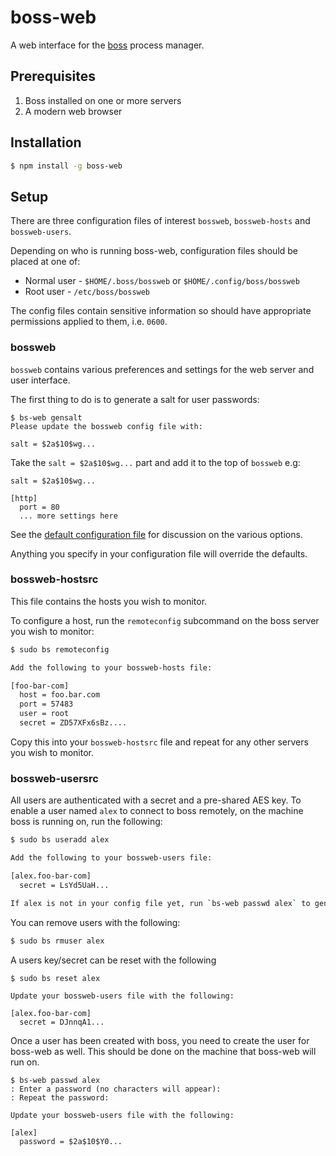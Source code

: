 # boss-web

A web interface for the [boss](http://github.com/tableflip/boss) process manager.

## Prerequisites

 1. Boss installed on one or more servers
 2. A modern web browser

## Installation

```sh
$ npm install -g boss-web
```

## Setup

There are three configuration files of interest `bossweb`, `bossweb-hosts` and `bossweb-users`.

Depending on who is running boss-web, configuration files should be placed at one of:

 * Normal user - `$HOME/.boss/bossweb` or `$HOME/.config/boss/bossweb`
 * Root user - `/etc/boss/bossweb`

The config files contain sensitive information so should have appropriate permissions applied to them, i.e. `0600`.

### bossweb

`bossweb` contains various preferences and settings for the web server and user interface.

The first thing to do is to generate a salt for user passwords:

```
$ bs-web gensalt
Please update the bossweb config file with:

salt = $2a$10$wg...
```

Take the `salt = $2a$10$wg...` part and add it to the top of `bossweb`  e.g:

```
salt = $2a$10$wg...

[http]
  port = 80
  ... more settings here
```

See the [default configuration file](./bossweb) for discussion on the various options.

Anything you specify in your configuration file will override the defaults.

### bossweb-hostsrc

This file contains the hosts you wish to monitor.

To configure a host, run the `remoteconfig` subcommand on the boss server you wish to monitor:

```sh
$ sudo bs remoteconfig

Add the following to your bossweb-hosts file:

[foo-bar-com]
  host = foo.bar.com
  port = 57483
  user = root
  secret = ZD57XFx6sBz....
```

Copy this into your `bossweb-hostsrc` file and repeat for any other servers you wish to monitor.

### bossweb-usersrc

All users are authenticated with a secret and a pre-shared AES key.  To enable a user named `alex` to connect to boss remotely, on the machine boss is running on, run the following:

```sh
$ sudo bs useradd alex

Add the following to your bossweb-users file:

[alex.foo-bar-com]
  secret = LsYd5UaH...

If alex is not in your config file yet, run `bs-web passwd alex` to generate the appropriate configuration
```

You can remove users with the following:

```sh
$ sudo bs rmuser alex
```

A users key/secret can be reset with the following

```
$ sudo bs reset alex

Update your bossweb-users file with the following:

[alex.foo-bar-com]
  secret = DJnnqA1...
```

Once a user has been created with boss, you need to create the user for boss-web as well. This should be done on the machine that boss-web will run on.

```
$ bs-web passwd alex
: Enter a password (no characters will appear):  
: Repeat the password:  

Update your bossweb-users file with the following:

[alex]
  password = $2a$10$Y0...
```
